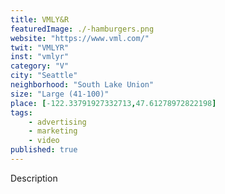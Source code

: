 ```yaml
---
title: VMLY&R
featuredImage: ./-hamburgers.png
website: "https://www.vml.com/"
twit: "VMLYR"
inst: "vmlyr"
category: "V"
city: "Seattle"
neighborhood: "South Lake Union"
size: "Large (41-100)"
place: [-122.33791927332713,47.61278972822198]
tags:
    - advertising
    - marketing
    - video
published: true
---
```


Description
